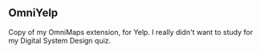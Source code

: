 OmniYelp
---------
Copy of my OmniMaps extension, for Yelp. I really didn't want to study for my Digital System Design quiz.
